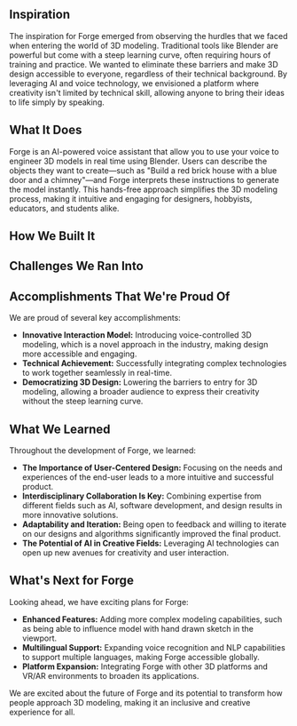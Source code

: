 ## Inspiration

The inspiration for Forge emerged from observing the hurdles that we faced when entering the world of 3D modeling. Traditional tools like Blender are powerful but come with a steep learning curve, often requiring hours of training and practice. We wanted to eliminate these barriers and make 3D design accessible to everyone, regardless of their technical background. By leveraging AI and voice technology, we envisioned a platform where creativity isn't limited by technical skill, allowing anyone to bring their ideas to life simply by speaking.

## What It Does

Forge is an AI-powered voice assistant that allow you to use your voice to engineer 3D models in real time using Blender. Users can describe the objects they want to create—such as "Build a red brick house with a blue door and a chimney"—and Forge interprets these instructions to generate the model instantly. This hands-free approach simplifies the 3D modeling process, making it intuitive and engaging for designers, hobbyists, educators, and students alike.

## How We Built It

## Challenges We Ran Into

## Accomplishments That We're Proud Of

We are proud of several key accomplishments:

- **Innovative Interaction Model:** Introducing voice-controlled 3D modeling, which is a novel approach in the industry, making design more accessible and engaging.
- **Technical Achievement:** Successfully integrating complex technologies to work together seamlessly in real-time.
- **Democratizing 3D Design:** Lowering the barriers to entry for 3D modeling, allowing a broader audience to express their creativity without the steep learning curve.

## What We Learned

Throughout the development of Forge, we learned:

- **The Importance of User-Centered Design:** Focusing on the needs and experiences of the end-user leads to a more intuitive and successful product.
- **Interdisciplinary Collaboration Is Key:** Combining expertise from different fields such as AI, software development, and design results in more innovative solutions.
- **Adaptability and Iteration:** Being open to feedback and willing to iterate on our designs and algorithms significantly improved the final product.
- **The Potential of AI in Creative Fields:** Leveraging AI technologies can open up new avenues for creativity and user interaction.

## What's Next for Forge

Looking ahead, we have exciting plans for Forge:

- **Enhanced Features:** Adding more complex modeling capabilities, such as being able to influence model with hand drawn sketch in the viewport.
- **Multilingual Support:** Expanding voice recognition and NLP capabilities to support multiple languages, making Forge accessible globally.
- **Platform Expansion:** Integrating Forge with other 3D platforms and VR/AR environments to broaden its applications.

We are excited about the future of Forge and its potential to transform how people approach 3D modeling, making it an inclusive and creative experience for all.
